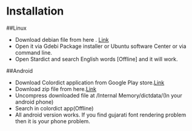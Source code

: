Installation
=============

##Linux

- Download debian file from here . [Link](https://github.com/codejar-lab/oguj-dict-pkg/blob/master/oguj-dict-pkg1.1_all.deb)
- Open it via Gdebi Package installer or Ubuntu software Center or via command line.
- Open Stardict and search English words [Offline] and it will work.


##Android

- Download Colordict application from Google Play store.[Link](https://play.google.com/store/apps/details?id=com.socialnmobile.colordict&hl=en)
- Download zip file from here.[Link](https://github.com/codejar-lab/oguj-dict-pkg/blob/master/Android/opengujarat_android_all.zip)
- Uncompress downloaded file at /Internal Memory/dictdata/(In your android phone)
- Search in colordict app(Offline)
- All android version works. If you find gujarati font rendering problem then it is your phone problem.
